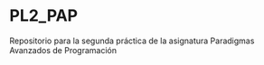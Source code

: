 # PL2_PAP
Repositorio para la segunda práctica de la asignatura Paradigmas Avanzados de Programación
